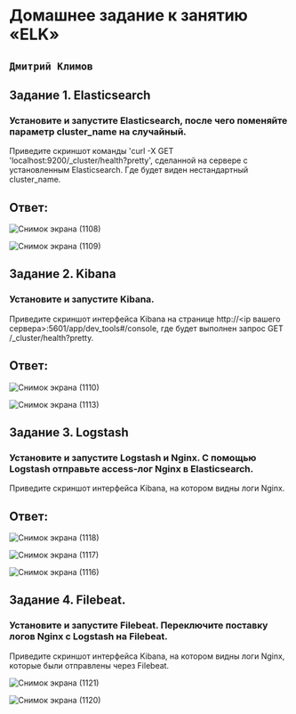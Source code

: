 # Домашнее задание к занятию «ELK»

## ` Дмитрий Климов `

## Задание 1. Elasticsearch

### Установите и запустите Elasticsearch, после чего поменяйте параметр cluster_name на случайный.

Приведите скриншот команды 'curl -X GET 'localhost:9200/_cluster/health?pretty', сделанной на сервере с установленным Elasticsearch. Где будет виден нестандартный cluster_name.

## Ответ:

![Снимок экрана (1108)](https://github.com/user-attachments/assets/ea836373-40b6-48c8-b912-513990f287b5)

![Снимок экрана (1109)](https://github.com/user-attachments/assets/ac8d2682-ecd9-480b-a2b4-f323787d93b2)

## Задание 2. Kibana

### Установите и запустите Kibana.

Приведите скриншот интерфейса Kibana на странице http://<ip вашего сервера>:5601/app/dev_tools#/console, где будет выполнен запрос GET /_cluster/health?pretty.

## Ответ:

![Снимок экрана (1110)](https://github.com/user-attachments/assets/c5a63f71-cade-46e4-9c0f-1709d4c475fe)

![Снимок экрана (1113)](https://github.com/user-attachments/assets/a035eefb-8d83-460a-9e8e-7cf0781ccbe3)


## Задание 3. Logstash

### Установите и запустите Logstash и Nginx. С помощью Logstash отправьте access-лог Nginx в Elasticsearch.

Приведите скриншот интерфейса Kibana, на котором видны логи Nginx.

## Ответ:

![Снимок экрана (1118)](https://github.com/user-attachments/assets/116ba235-88c7-4397-a04b-32b397f8b2cf)

![Снимок экрана (1117)](https://github.com/user-attachments/assets/a0f82dde-b41b-4f88-b9e0-e0bfe863ece8)

![Снимок экрана (1116)](https://github.com/user-attachments/assets/1b8a0f9b-fdef-4f90-9eae-629010a8d878)


## Задание 4. Filebeat.

### Установите и запустите Filebeat. Переключите поставку логов Nginx с Logstash на Filebeat.

Приведите скриншот интерфейса Kibana, на котором видны логи Nginx, которые были отправлены через Filebeat.

![Снимок экрана (1121)](https://github.com/user-attachments/assets/cdc5d97e-9e2e-45fa-a2ad-74ec947911e0)

![Снимок экрана (1120)](https://github.com/user-attachments/assets/b4664f4e-c121-49af-84e0-3889d46dd099)




